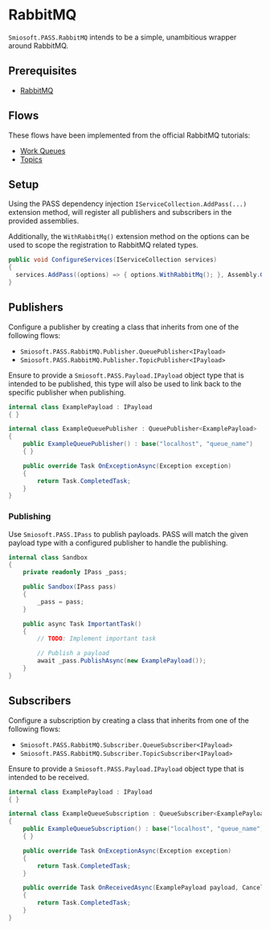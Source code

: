 # RabbitMQ

`Smiosoft.PASS.RabbitMQ` intends to be a simple, unambitious wrapper around RabbitMQ.

## Prerequisites

- [RabbitMQ](https://www.rabbitmq.com/download.html)

## Flows

These flows have been implemented from the official RabbitMQ tutorials:

- [Work Queues](https://www.rabbitmq.com/tutorials/tutorial-two-dotnet.html)
- [Topics](https://www.rabbitmq.com/tutorials/tutorial-five-dotnet.html)

## Setup

Using the PASS dependency injection `IServiceCollection.AddPass(...)` extension method, will register all publishers and subscribers in the provided assemblies.

Additionally, the `WithRabbitMq()` extension method on the options can be used to scope the registration to RabbitMQ related types.

```csharp
public void ConfigureServices(IServiceCollection services)
{
  services.AddPass((options) => { options.WithRabbitMq(); }, Assembly.GetExecutingAssembly())
}
```

## Publishers

Configure a publisher by creating a class that inherits from one of the following flows:

- `Smiosoft.PASS.RabbitMQ.Publisher.QueuePublisher<IPayload>`
- `Smiosoft.PASS.RabbitMQ.Publisher.TopicPublisher<IPayload>`

Ensure to provide a `Smiosoft.PASS.Payload.IPayload` object type that is intended to be published, this type will also be used to link back to the specific publisher when publishing.

```csharp
internal class ExamplePayload : IPayload
{ }

internal class ExampleQueuePublisher : QueuePublisher<ExamplePayload>
{
	public ExampleQueuePublisher() : base("localhost", "queue_name")
	{ }

	public override Task OnExceptionAsync(Exception exception)
    {
        return Task.CompletedTask;
    }
}
```

### Publishing

Use `Smiosoft.PASS.IPass` to publish payloads. PASS will match the given payload type with a configured publisher to handle the publishing.

```csharp
internal class Sandbox
{
	private readonly IPass _pass;

	public Sandbox(IPass pass)
	{
		_pass = pass;
	}

	public async Task ImportantTask()
	{
		// TODO: Implement important task

		// Publish a payload
		await _pass.PublishAsync(new ExamplePayload());
	}
}
```

## Subscribers

Configure a subscription by creating a class that inherits from one of the following flows:

- `Smiosoft.PASS.RabbitMQ.Subscriber.QueueSubscriber<IPayload>`
- `Smiosoft.PASS.RabbitMQ.Subscriber.TopicSubscriber<IPayload>`

Ensure to provide a `Smiosoft.PASS.Payload.IPayload` object type that is intended to be received.

```csharp
internal class ExamplePayload : IPayload
{ }

internal class ExampleQueueSubscription : QueueSubscriber<ExamplePayload>
{
	public ExampleQueueSubscription() : base("localhost", "queue_name")
	{ }

	public override Task OnExceptionAsync(Exception exception)
    {
        return Task.CompletedTask;
    }

    public override Task OnReceivedAsync(ExamplePayload payload, CancellationToken cancellationToken)
    {
        return Task.CompletedTask;
    }
}
```
